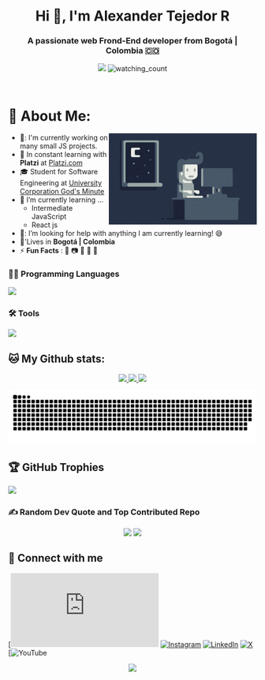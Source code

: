 <h1 align="center">Hi 👋, I'm Alexander Tejedor R</a></h1>
<h3 align="center">A passionate web Frond-End developer from Bogotá | Colombia 🇨🇴</h3>
<p align="center">
  <a href="#"><img src="https://img.shields.io/github/followers/AlexanderTejedor.svg?style=social&label=Follow&maxAge=2592000"></a>
  <img src="https://komarev.com/ghpvc/?username=AlexanderTejedor&color=brightgreen" alt="watching_count" />
</p>
<br>

# 💫 About Me:

<img alt="Night Coding" src="https://raw.githubusercontent.com/AVS1508/AVS1508/master/assets/Night-Coding.gif" align="right"/>

- 🔭: I'm currently working on many small JS projects.
- :green_heart: In constant learning with **Platzi** at [Platzi.com](https://platzi.com/home/)
- 🎓 Student for Software Engineering at [University Corporation God's Minute](https://www.uniminuto.edu/)
- 🌱 I’m currently learning ...
  - Intermediate JavaScript
  - React js
- 🤔: I’m looking for help with anything I am currently learning! 😅
- 🏡'Lives in **Bogotá | Colombia**
- ⚡ **Fun Facts** : 🍕 :camera: 🥋 🏐 :space_invader:

### 👨‍💻 Programming Languages

<p align="">
  <a href="https://skillicons.dev">
    <img src="https://skillicons.dev/icons?i=html,css,js,py" />
  </a>
</p>

### 🛠️ Tools

<p align="">
  <a href="https://skillicons.dev">
    <img src="https://skillicons.dev/icons?i=nodejs,react,tailwind,bootstrap,wordpress,git,figma" />
  </a>
</p>

## 🐱 My Github stats:
<p align="center">
<a href="https://github.com/AlexanderTejedor">
  <img height="180em" src="https://github-readme-stats.vercel.app/api?username=AlexanderTejedor&theme=blue-green&hide_border=false&include_all_commits=false&count_private=true"/>
  <img height="180em" src="https://nirzak-streak-stats.vercel.app/?user=AlexanderTejedor&theme=blue-green&hide_border=false"/>
  <img height="180em" src="https://github-readme-stats.vercel.app/api/top-langs/?username=AlexanderTejedor&theme=blue-green&hide_border=false&include_all_commits=false&count_private=true&layout=compact"/>
</a>
</p>

<p align="center">
  <img  src="https://raw.githubusercontent.com/Elanza-48/Elanza-48/main/resources/img/github-contribution-grid-snake.svg"
    alt="example" />
</p>

## 🏆 GitHub Trophies
![](https://github-profile-trophy.vercel.app/?username=AlexanderTejedor&theme=blue-green&no-frame=false&no-bg=true&margin-w=4)

### ✍️ Random Dev Quote and Top Contributed Repo

<p align="center">
  <img height="200em" src="https://quotes-github-readme.vercel.app/api?type=vetical&theme=gruvboxe"/>
  <img height="200em" src="https://github-contributor-stats.vercel.app/api?username=AlexanderTejedor&limit=5&theme=blue-green&combine_all_yearly_contributions=true"/>
</p>

## 🙌 Connect with me
[![Facebook](https://www.facebook.com/profile.php?id=61576358766365)
[![Instagram](https://img.shields.io/badge/Instagram-%23E4405F.svg?logo=Instagram&logoColor=white)](https://instagram.com/a.lexDev)
[![LinkedIn](https://img.shields.io/badge/LinkedIn-%230077B5.svg?logo=linkedin&logoColor=white)](https://www.linkedin.com/in/alexander-romero-0163b6212/)
[![X](https://img.shields.io/badge/X-black.svg?logo=X&logoColor=white)](https://x.com/@Alexand59894016)
[![YouTube](https://www.youtube.com/@AlexDev-e4p) 
<br>
<div align="center">
  <img src="https://media1.tenor.com/m/odhNQsiRTsAAAAAC/cats-1.gif">
</div>
